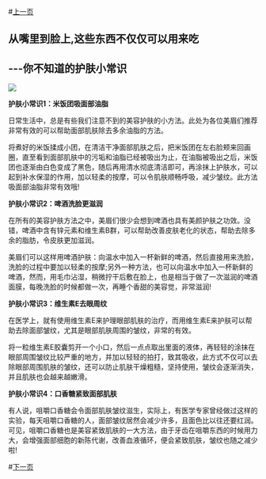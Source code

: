 #[上一页](/kankan/get/h002.md)
## 从嘴里到脸上,这些东西不仅仅可以用来吃

## ---你不知道的护肤小常识

**![](/kankan/h003.jpg)**

**护肤小常识1：米饭团吸面部油脂**

日常生活中，总是有些我们注意不到的美容护肤的小方法。此处为各位美眉们推荐非常有效的可以帮助面部肌肤除去多余油脂的方法。

将煮好的米饭揉成小团，在清洁干净面部肌肤之后，把米饭团在左右脸颊来回画圈，直至看到面部肌肤中的污垢和油脂已经被吸出为止，在油脂被吸出之后，米饭团也逐渐由白色变成了黑色，随后再用清水彻底清洁即可，再涂抹上护肤水，可以起到补水保湿的作用，加以轻柔的按摩，可以令肌肤顺畅呼吸，减少皱纹。此方法吸面部油脂非常有效哦!

**护肤小常识2：啤酒洗脸更滋润**

在所有的美容护肤方法之中，美眉们很少会想到啤酒也具有美颜护肤之功效。没错，啤酒中含有锌元素和维生素B群，可以帮助改善皮肤老化的状态，帮助去除多余的脂肪，令皮肤更加滋润。

美眉们可以这样用啤酒护肤：向温水中加入一杯新鲜的啤酒，然后直接用来洗脸，洗脸的过程中要加以轻柔的按摩;另外一种方法，也可以向温水中加入一杯新鲜的啤酒，然而，用毛巾沾湿，稍微拧干后敷在脸上，也是相当于做了一次滋润的啤酒面膜，每晚洗脸的时候都做一次，再睡个香甜的美容觉，非常滋润!

**护肤小常识3：维生素E去眼周纹**

在医学上，就有使用维生素E来护理眼部肌肤的治疗，而用维生素E来护肤可以帮助去除面部皱纹，尤其是眼部肌肤周围的皱纹，非常的有效。

将一粒维生素E胶囊剪开一个小口，然后一点点取出里面的液体，再轻轻的涂抹在眼部周围皱纹比较严重的地方，并加以轻轻的拍打，致其吸收，此方式不仅可以去除眼部周围肌肤的皱纹，还可以防止肌肤干燥粗糙，坚持使用，皱纹会逐渐消失，并且肌肤也会越来越嫩滑。

**护肤小常识4：口香糖紧致面部肌肤**

有人说，咀嚼口香糖会令面部肌肤皱纹滋生，实际上，有医学专家曾经做过这样的实验，每天咀嚼口香糖的人，面部皱纹居然会减少许多，且面色比以往还要红润。可见，咀嚼口香糖也是美容紧致肌肤的一大方法，由于牙齿在咀嚼东西的时候用力大，会增强面部细胞的新陈代谢，改善血液循环，便会紧致肌肤，皱纹也随之减少啦!

#[下一页](/kankan/get/h004.md)